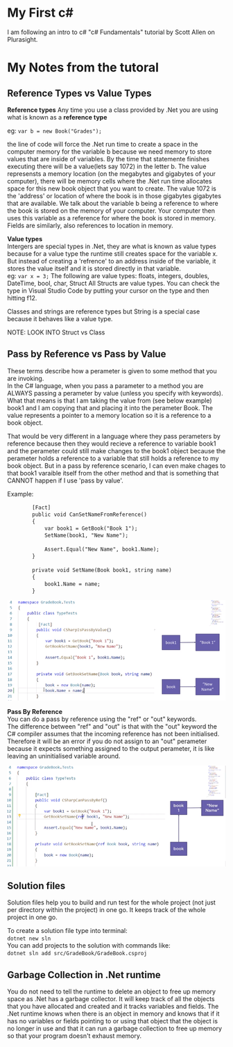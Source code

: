 # My First c#

I am following an intro to c# "c# Fundamentals" tutorial by Scott Allen on Plurasight.


# My Notes from the tutoral  
## Reference Types vs Value Types

**Reference types**
Any time you use a class provided by .Net you are using what is known as a **reference type**  

eg: `var b = new Book("Grades");`  

the line of code will force the .Net run time to create a space in the computer memory for the variable b because we need memory to store values that are inside of variables. By the time that statemente finishes executing there will be a value(lets say 1072) in the letter b. The value represensts a memory location (on the megabytes and gigabytes of your computer), there will be memory cells where the .Net run time allocates space for this new book object that you want to create. The value 1072 is the 'address' or location of where the book is in those gigabytes gigabytes that are available. We talk about the variable b being a reference to where the book is stored on the memory of your computer. Your computer then uses this variable as a reference for where the book is stored in memory.  
Fields are similarly, also references to location in memory.  

**Value types**  
Intergers are special types in .Net, they are what is known as value types because for a value type the runtime still creates space for the variable x. But instead of creating a 'refrence' to an address inside of the variable, it stores the value itself and it is stored directly in that variable.  
eg: `var x = 3;`
The following are value types: floats, integers, doubles, DateTime, bool, char, Struct
All Structs are value types. You can check the type in Visual Studio Code by putting your cursor on the type and then hitting f12.  

Classes and strings are reference types but String is a special case because it behaves like a value type.

NOTE: LOOK INTO Struct vs Class

## Pass by Reference vs Pass by Value  

These terms describe how a perameter is given to some method that you are invoking.  
In the C# language, when you pass a parameter to a method you are ALWAYS passing a perameter by value (unless you specify with keywords). What that means is that I am taking the value from (see below example) book1 and I am copying that and placing it into the perameter Book. The value represents a pointer to a memory location so it is a reference to a book object.  

That would be very different in a language where they pass perameters by reference because then they would recieve a reference to variable book1 and the perameter could still make changes to the book1 object because the perameter holds a reference to a variable that still holds a reference to my book object. But in a pass by reference scenario, I can even make chages to that book1 varaible itself from the other method and that is something that CANNOT happen if I use 'pass by value'.

Example:  
```
        [Fact]
        public void CanSetNameFromReference()
        {
            var book1 = GetBook("Book 1");
            SetName(book1, "New Name");

            Assert.Equal("New Name", book1.Name);
        }

        private void SetName(Book book1, string name)
        {
            book1.Name = name;
        }
  ```
        
![alt text](https://github.com/Emma-Belg/first-c-sharp/blob/master/CSharpIsPassByValue.png "CSharpUsesPassByValue")

**Pass By Reference**  
You can do a pass by reference using the "ref" or "out" keywords.  
The difference between "ref" and "out" is that with the "out" keyword the C# compiler assumes that the incoming reference has not been initialised. Therefore it will be an error if you do not assign to an "out" perameter because it expects something assigned to the output perameter, it is like leaving an uninitialised variable around.

![alt text](CSharpCanPassByReference.png "CSharpCanPassByReference")




## Solution files  

Solution files help you to build and run test for the whole project (not just per directory within the project) in one go. It keeps track of the whole project in one go. 

To create a solution file type into terminal:  
`dotnet new sln`  
You can add projects to the solution with commands like:  
`dotnet sln add src/GradeBook/GradeBook.csproj`  


## Garbage Collection in .Net runtime

You do not need to tell the runtime to delete an object to free up memory space as .Net has a garbage collector. It will keep track of all the objects that you have allocated and created and it tracks variables and fields. The .Net runtime knows when there is an object in memory and knows that if it has no variables or fields pointing to or using that object that the object is no longer in use and that it can run a garbage collection to free up memory so that your program doesn't exhaust memory. 

